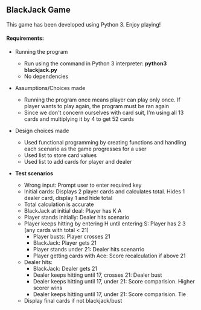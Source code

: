 ## BlackJack Game
This game has been developed using Python 3. Enjoy playing!

#### Requirements: 
- Running the program
  - Run using the command in Python 3 interpreter: **python3 blackjack.py**
  - No dependencies

- Assumptions/Choices made
  - Running the program once means player can play only once. If player wants to play again, the program must be ran again
  - Since we don't concern ourselves with card suit, I'm using all 13 cards and multiplying it by 4 to get 52 cards
  
- Design choices made
  - Used functional programming by creating functions and handling each scenario as the game progresses for a user
  - Used list to store card values
  - Used list to add cards for player and dealer

- **Test scenarios**
  - Wrong input: Prompt user to enter required key
  - Initial cards: Displays 2 player cards and calculates total. Hides 1 dealer card, display 1 and hide total
  - Total calculation is accurate
  - BlackJack at initial deal: Player has K A
  - Player stands initially:  Dealer hits scenario
  - Player keeps hitting by entering H until entering S: Player has 2 3 (any cards with total < 21)
    - Player busts: Player crosses 21
    - BlackJack: Player gets 21
    - Player stands under 21: Dealer hits scenarrio
    - Player getting cards with Ace: Score recalculation if above 21
  - Dealer hits: 
    - BlackJack: Dealer gets 21
    - Dealer keeps hitting until 17, crosses 21: Dealer bust
    - Dealer keeps hitting until 17, under 21: Score comparision. Higher scorer wins
    - Dealer keeps hitting until 17, under 21: Score comparision. Tie
  - Display final cards if not blackjack/bust
